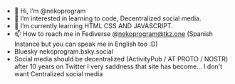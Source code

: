 - 👋 Hi, I’m @nekoprogram
- 👀 I’m interested in learning to code, Decentralized social media.
- 🌱 I’m currently learning HTML CSS AND JAVASCRIPT.
- 📫 How to reach me in Fediverse @nekoprogram@tkz.one (Spanish Instance but you can speak me in English too :D)
- Bluesky nekoprogram.bsky.social
- Social media should be decentralized (ActivityPub / AT PROTO / NOSTR) after 10 years on Twitter I very saddness that site has become... I don't want Centralized social media

<!---
nekoprogram/nekoprogram is a ✨ special ✨ repository because its `README.md` (this file) appears on your GitHub profile.
You can click the Preview link to take a look at your changes.
--->

